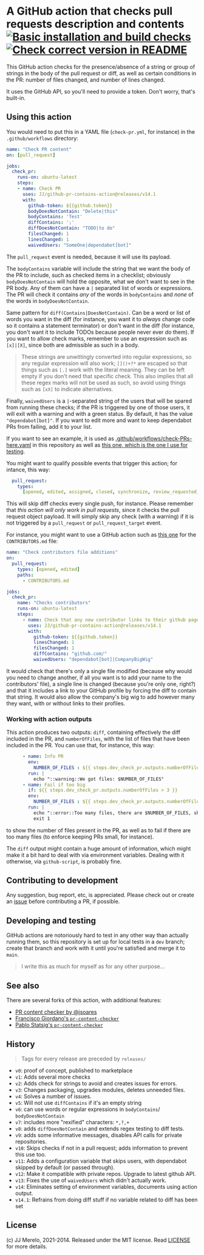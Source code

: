 # A GitHub action that checks pull requests description and contents [![Basic installation and build checks](https://github.com/JJ/github-pr-contains-action/actions/workflows/install-build-checks.yml/badge.svg)](https://github.com/JJ/github-pr-contains-action/actions/workflows/install-build-checks.yml)[![Check correct version in README](https://github.com/JJ/github-pr-contains-action/actions/workflows/check-v.yml/badge.svg)](https://github.com/JJ/github-pr-contains-action/actions/workflows/check-v.yml)

This GitHub action checks for the presence/absence of a string or group of
strings in the body of the pull request or diff, as well as certain conditions
in the PR: number of files changed, and number of lines changed.

It uses the GitHub API, so you'll need to provide a token. Don't worry, that's
built-in.

## Using this action

You would need to put this in a YAML file (`check-pr.yml`, for instance) in the
`.github/workflows` directory:

```yaml
name: "Check PR content"
on: [pull_request]

jobs:
  check_pr:
    runs-on: ubuntu-latest
    steps:
    - name: Check PR
      uses: JJ/github-pr-contains-action@releases/v14.1
      with:
        github-token: ${{github.token}}
        bodyDoesNotContain: "Delete|this"
        bodyContains: 'Test'
        diffContains: ';'
        diffDoesNotContain: "TODO|to do"
        filesChanged: 1
        linesChanged: 1
        waivedUsers: "SomeOne|dependabot[bot]"
```

The `pull_request` event is needed, because it will use its payload.

The `bodyContains` variable will include the string that we want the body of the
PR to include, such as checked items in a checklist; obviously
`bodyDoesNotContain` will hold the opposite, what we don't want to see in the PR
body. Any of them can have a `|` separated list of words or expressions. The PR
will check it contains _any_ of the words in `bodyContains` and _none_ of the
words in `bodyDoesNotContain`.

Same pattern for `diff(Contains|DoesNotContain)`. Can be a word or list of words
you want in the diff (for instance, you want it to _always_ change code so it
contains a statement terminator) or don't want in the diff (for instance, you
don't want it to include TODOs because people never ever _do_ them). If you want
to allow check marks, remember to use an expression such as `[x]|[X]`, since
both are admissible as such in a body.

> These strings are unwittingly converted into regular expressions, so any
> regular expression will also work; `[]()+?*` are escaped so that things such
> as `[.]` work with the literal meaning. They can be left empty if you don't
> need that specific check. This also implies that all these regex marks will
> not be used as such, so avoid using things such as `[xX]` to indicate
> alternatives.

Finally, `waivedUsers` is a `|`-separated string of the users that will be
spared from running these checks; if the PR is triggered by one of those users,
it will exit with a warning and with a green status. By default, it has the
value `"dependabot[bot]"`. If you want to edit more and want to keep dependabot
PRs from failing, add it to your list.

If you want to see an example, it is used as
[.github/workflows/check-PRs-here.yaml](.github/workflows/check-PRs-here.yaml)
in this repository as well as [this one, which is the one I use for
testing](.github/workflows/pr.yaml).

You might want to qualify possible events that trigger this action; for intance, this way:

```yaml
  pull_request:
    types:
      [opened, edited, assigned, closed, synchronize, review_requested, ready_for_review]
```

This will skip diff checks every single push, for instance. Please remember that
_this action will only work in pull requests_, since it checks the pull request
object payload. It will simply skip any check (with a warning) if it is not
triggered by a `pull_request` or `pull_request_target` event.

For instance, you might want to use a GitHub action such as [this
one](.github/workflows/contributors.yaml) for the `CONTRIBUTORS.md` file:

``` yaml
name: "Check contributors file additions"
on:
  pull_request:
    types: [opened, edited]
    paths:
      - CONTRIBUTORS.md

jobs:
  check_pr:
    name: "Checks contributors"
    runs-on: ubuntu-latest
    steps:
      - name: Check that any new contributor links to their github page
        uses: JJ/github-pr-contains-action@releases/v14.1
        with:
          github-token: ${{github.token}}
          linesChanged: 1
          filesChanged: 1
          diffContains: "github.com/"
          waivedUsers: "dependabot[bot]|CompanyBigWig"
```

It would check that there's only a single file modified (because why would you
need to change another, if all you want is to add your name to the contributors'
file), a single line is changed (because you're only one, right?) and that it
includes a link to your GitHub profile by forcing the diff to contain that
string. It would also allow the company's big wig to add however many they want,
with or without links to their profiles.

### Working with action outputs

This action produces two outputs: `diff`, containing effectively the diff
included in the PR, and `numberOfFiles`, with the list of files that have been
included in the PR. You can use that, for instance, this way:

```yaml
      - name: Info PR
        env:
          NUMBER_OF_FILES : ${{ steps.dev_check_pr.outputs.numberOfFiles }}
        run: |
          echo "::warning::We got files: $NUMBER_OF_FILES"
      - name: Fail if too big
        if: ${{ steps.dev_check_pr.outputs.numberOfFiles > 3 }}
        env:
          NUMBER_OF_FILES : ${{ steps.dev_check_pr.outputs.numberOfFiles }}
        run: |
          echo "::error::Too many files, there are $NUMBER_OF_FILES, should be at most 3"
          exit 1
```

to show the number of files present in the PR, as well as to fail if there are
too many files (to enforce keeping PRs small, for instance).

The `diff` output might contain a huge amount of information, which might make
it a bit hard to deal with via environment variables. Dealing with it otherwise,
via `github-script`, is probably fine.



## Contributing to development

Any suggestion, bug report, etc, is appreciated. Please check out or create an
[issue](https://github.com/JJ/github-pr-contains-action/issues) before
contributing a PR, if possible.

## Developing and testing

GitHub actions are notoriously hard to test in any other way than actually
running them, so this repository is set up for local tests in a `dev` branch;
create that branch and work with it until you're satisfied and merge it to
`main`.

> I write this as much for myself as for any other purpose...

## See also

There are several forks of this action, with additional features:

- [PR content checker by @jsoares](https://github.com/jsoares/gh-pr-content-checker/)
- [Francisco Giordano's `pr-content-checker`](https://github.com/francesco-giordano/gh-pr-content-checker)
- [Pablo Statsig's `pr-content-checker`](https://github.com/pablo-statsig/gh-pr-content-checker/)

## History

> Tags for every release are preceded by `releases/`

- `v0`: proof of concept, published to marketplace
- `v1`: Adds several more checks
- `v2`: Adds check for strings to avoid and creates issues for errors.
- `v3`: Changes packaging, upgrades modules, deletes unneeded files.
- `v4`: Solves a number of issues.
- `v5`: Will not use `diffContains` if it's an empty string
- `v6`: can use words or regular expressions in `bodyContains`/ `bodyDoesNotContain`
- `v7`: includes more "rexified" characters: `*,?,+`
- `v8`: adds `diffDoesNotContain` and extends regex testing to diff tests.
- `v9`: adds some informative messages, disables API calls for private repositories.
- `v10`: Skips checks if not in a pull request; adds information to prevent this use too.
- `v11`: Adds a configuration variable that skips users, with dependabot skipped by default (or passed through).
- `v12`: Make it compatible with private repos. Upgrade to latest github API.
- `v13`: Fixes the use of `waivedUsers` which didn't actually work.
- `v14`: Eliminates setting of environment variables, documents using action
  output.
- `v14.1`: Refrains from doing diff stuff if no variable related to diff has
  been set

## License

(c) JJ Merelo, 2021-2014. Released under the MIT license. Read
[LICENSE](LICENSE) for more details.
